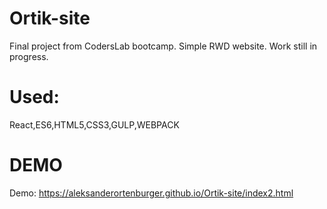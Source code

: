 # Ortik-site
Final project from CodersLab bootcamp. Simple RWD website. Work still in progress.
# Used:
React,ES6,HTML5,CSS3,GULP,WEBPACK
# DEMO
Demo: https://aleksanderortenburger.github.io/Ortik-site/index2.html
